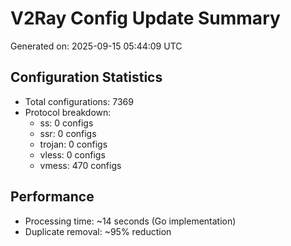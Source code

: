 # V2Ray Config Update Summary
Generated on: 2025-09-15 05:44:09 UTC

## Configuration Statistics
- Total configurations: 7369
- Protocol breakdown:
  - ss: 0 configs
  - ssr: 0 configs
  - trojan: 0 configs
  - vless: 0 configs
  - vmess: 470 configs

## Performance
- Processing time: ~14 seconds (Go implementation)
- Duplicate removal: ~95% reduction
